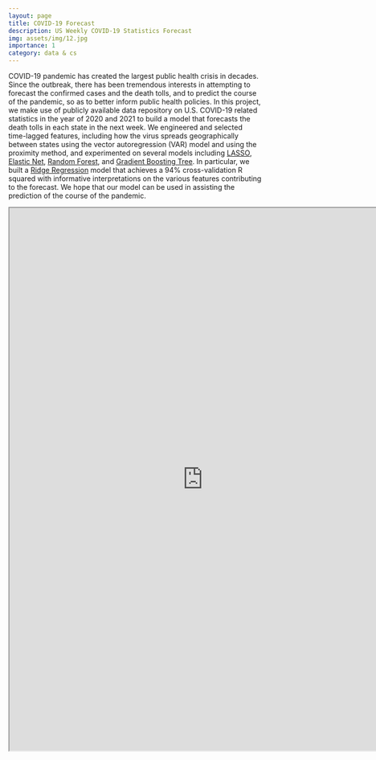 ```yaml
---
layout: page
title: COVID-19 Forecast
description: US Weekly COVID-19 Statistics Forecast
img: assets/img/12.jpg
importance: 1
category: data & cs
---
```


COVID-19 pandemic has created the largest public health crisis in decades. Since the outbreak, there has been tremendous interests in attempting to forecast the confirmed cases and the death tolls, and to predict the course of the pandemic, so as to better inform public health policies. In this project, we make use of publicly available data repository on U.S. COVID-19 related statistics in the year of 2020 and 2021 to build a model that forecasts the death tolls in each state in the next week. We engineered and selected time-lagged features, including how the virus spreads geographically between states using the vector autoregression (VAR) model and using the proximity method, and experimented on several models including <a href="https://en.wikipedia.org/wiki/Lasso_(statistics)">LASSO</a>, <a href="https://en.wikipedia.org/wiki/Elastic_net_regularization">Elastic Net</a>, <a href="https://en.wikipedia.org/wiki/Random_forest">Random Forest</a>, and <a href="https://en.wikipedia.org/wiki/Gradient_boosting">Gradient Boosting Tree</a>. In particular, we built a <a href="https://en.wikipedia.org/wiki/Ridge_regression">Ridge Regression</a> model that achieves a 94% cross-validation R squared with informative interpretations on the various features contributing to the forecast. We hope that our model can be used in assisting the prediction of the course of the pandemic.

<iframe src="https://drive.google.com/file/d/10zHszJ6d3xaJ_h9k9kwiLxXHiDwRaYQp/preview" width="770" height="1080" allow="autoplay"></iframe>


